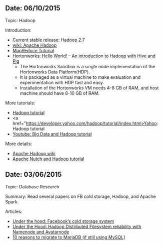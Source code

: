 Date: 06/10/2015
-----

Topic: Hadoop

Introduction:

 - Current stable release: Hadoop 2.7
 - <a href="http://en.wikipedia.org/wiki/Apache_Hadoop">wiki: Apache Hadoop</a>
 - <a href="http://hadoop.apache.org/docs/current/hadoop-mapreduce-client/hadoop-mapreduce-client-core/MapReduceTutorial.html">MapReduce Tutorial</a>
 - Hortonworks: <a href="http://hortonworks.com/hadoop-tutorial/hello-world-an-introduction-to-hadoop-hcatalog-hive-and-pig/">Hello World! – An introduction to Hadoop with Hive and Pig</a>
   - The Hortonworks Sandbox is a single node implementation of the Hortonworks Data Platform(HDP). 
   - It is packaged as a virtual machine to make evaluation and experimentation with HDP fast and easy.
   - Installation of the Hortonworks VM needs 4-8 GB of RAM, and host machine should have 8-10 GB of RAM.

More tutorials:
 - <a href="http://hadooptutorial.wikispaces.com/Hadoop">Hadoop tutorial</a>
 - <a href="https://developer.yahoo.com/hadoop/tutorial/index.html>Yahoo: Hadoop tutorial</a>
 - <a href="https://www.youtube.com/watch?v=A02SRdyoshM">Youtube: Big Data and Hadoop tutorial</a>

More details:
 - <a href="http://wiki.apache.org/hadoop/">Apache Hadoop wiki</a>
 - <a href="https://wiki.apache.org/nutch/NutchHadoopTutorial">Apache Nutch and Hadoop tutorial</a>


Date: 03/06/2015
-----

Topic: Database Research

Summary: Read several papers on FB cold storage, Hadoop, and Apache Spark.

Articles: 

 - <a href="https://code.facebook.com/posts/1433093613662262/-under-the-hood-facebook-s-cold-storage-system-/?hn=1">Under the hood: Facebook’s cold storage system </a>
 - <a href="https://code.facebook.com/posts/378953568900147/under-the-hood-hadoop-distributed-filesystem-reliability-with-namenode-and-avatarnode/">Under the Hood: Hadoop Distributed Filesystem reliability with Namenode and Avatarnode </a>
 - <a href="https://seravo.fi/2015/10-reasons-to-migrate-to-mariadb-if-still-using-mysql">10 reasons to migrate to MariaDB (if still using MySQL)</a>





